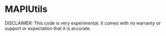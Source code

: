 # MAPIUtils

DISCLAIMER: This code is very experimental. It comes with no warranty or support or expectation that it is accurate.
